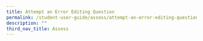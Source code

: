 ```yaml
---
title: Attempt an Error Editing Question
permalink: /student-user-guide/assess/attempt-an-error-editing-question/
description: ""
third_nav_title: Assess
---
```

